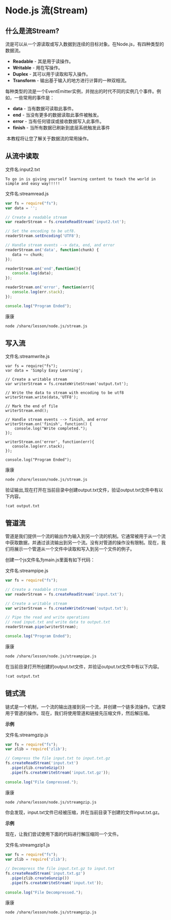 # Node.js 流(Stream)

## 什么是流Stream?

流是可以从一个源读取或写入数据到连续的目标对象。在Node.js，有四种类型的数据流。

- **Readable** - 其是用于读操作。
- **Writable** - 用在写操作。
- **Duplex** - 其可以用于读取和写入操作。
- **Transform** - 输出基于输入的地方进行计算的一种双相流。

​	每种类型的流是一个EventEmitter实例，并抛出的时代不同的实例几个事件。例如，一些常用的事件是：

- **data** - 当有数据可读取此事件。
- **end** - 当没有更多的数据读取此事件被触发。
- **error** - 当有任何错误或接收数据写入此事件。
- **finish** - 当所有数据已刷新到底层系统触发此事件

​	本教程将让您了解关于数据流的常用操作。

## 	从流中读取

文件名:input2.txt

```
To go in is giving yourself learning content to teach the world in simple and easy way!!!!!
```

文件名:streamread.js

```js
var fs = require("fs");
var data = '';

// Create a readable stream
var readerStream = fs.createReadStream('input2.txt');

// Set the encoding to be utf8. 
readerStream.setEncoding('UTF8');

// Handle stream events --> data, end, and error
readerStream.on('data', function(chunk) {
   data += chunk;
});

readerStream.on('end',function(){
   console.log(data);
});

readerStream.on('error', function(err){
   console.log(err.stack);
});

console.log("Program Ended");
```
康康
```bash
node /share/lesson/node.js/stream.js
```

## 	写入流

文件名:streamwrite.js

```
var fs = require("fs");
var data = 'Simply Easy Learning';

// Create a writable stream
var writerStream = fs.createWriteStream('output.txt');

// Write the data to stream with encoding to be utf8
writerStream.write(data,'UTF8');

// Mark the end of file
writerStream.end();

// Handle stream events --> finish, and error
writerStream.on('finish', function() {
    console.log("Write completed.");
});

writerStream.on('error', function(err){
   console.log(err.stack);
});

console.log("Program Ended");
```

康康

```bash
node /share/lesson/node.js/stream.js
```

验证输出,现在打开在当前目录中创建output.txt文件，验证output.txt文件中有以下内容。

```
!cat output.txt
```

## 	管道流

管道是我们提供一个流的输出作为输入到另一个流的机制。它通常被用于从一个流中获取数据，并通过该流输出到另一个流。没有对管道的操作没有限制。现在，我们将展示一个管道从一个文件中读取和写入到另一个文件的例子。

创建一个js文件名为main.js里面有如下代码：

文件名:streampipe.js

```js
var fs = require("fs");

// Create a readable stream
var readerStream = fs.createReadStream('input.txt');

// Create a writable stream
var writerStream = fs.createWriteStream('output.txt');

// Pipe the read and write operations
// read input.txt and write data to output.txt
readerStream.pipe(writerStream);

console.log("Program Ended");
```

康康

```bash
node /share/lesson/node.js/streampipe.js
```

在当前目录打开所创建的output.txt文件，并验证output.txt文件中有以下内容。

```bash
!cat output.txt
```

## 	链式流

链式是一个机制，一个流的输出连接到另一个流，并创建一个链多流操作。它通常用于管道的操作。现在，我们将使用管道和链接先压缩文件，然后解压缩。

**示例**

文件名:streamgzip.js

```js
var fs = require("fs");
var zlib = require('zlib');

// Compress the file input.txt to input.txt.gz
fs.createReadStream('input.txt')
  .pipe(zlib.createGzip())
  .pipe(fs.createWriteStream('input.txt.gz'));
  
console.log("File Compressed.");
```

康康

```bash
node /share/lesson/node.js/streamgzip.js
```

你会发现，input.txt文件已经被压缩，并在当前目录下创建的文件input.txt.gz。

**示例**

现在，让我们尝试使用下面的代码进行解压缩同一个文件。

文件名:streamgzip1.js

```js
var fs = require("fs");
var zlib = require('zlib');

// Decompress the file input.txt.gz to input.txt
fs.createReadStream('input.txt.gz')
  .pipe(zlib.createGunzip())
  .pipe(fs.createWriteStream('input.txt'));
  
console.log("File Decompressed.");
```

康康

```bash
node /share/lesson/node.js/streamgzip.js
```


